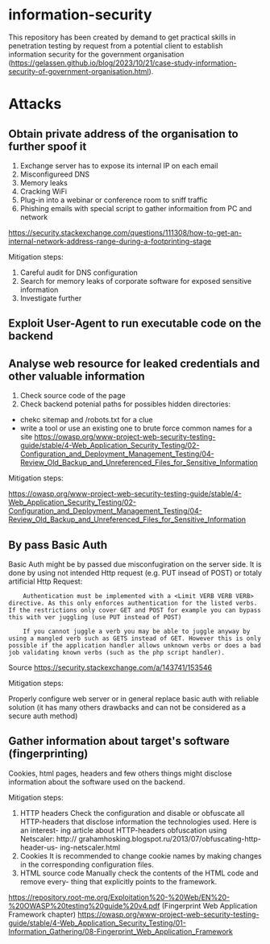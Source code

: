 # information-security
This repository has been created by demand to get practical skills in penetration testing by request from a potential client to establish information security for the government organisation (<a href="https://gelassen.github.io/blog/2023/10/21/case-study-information-security-of-government-organisation.html">https://gelassen.github.io/blog/2023/10/21/case-study-information-security-of-government-organisation.html</a>). 

# Attacks

## Obtain private address of the organisation to further spoof it
1. Exchange server has to expose its internal IP on each email
2. Misconfigureed DNS
3. Memory leaks
4. Cracking WiFi
5. Plug-in into a webinar or conference room to sniff traffic
6. Phishing emails with special script to gather informaition from PC and network

<a href="https://security.stackexchange.com/questions/111308/how-to-get-an-internal-network-address-range-during-a-footprinting-stage">https://security.stackexchange.com/questions/111308/how-to-get-an-internal-network-address-range-during-a-footprinting-stage</a>

Mitigation steps:

1. Careful audit for DNS configuration 
2. Search for memory leaks of corporate software for exposed sensitive information
3. Investigate further

## Exploit User-Agent to run executable code on the backend

## Analyse web resource for leaked credentials and other valuable information 
1. Check source code of the page
2. Check backend potenial paths for possibles hidden directories:
  - chekc sitemap and /robots.txt for a clue
  - write a tool or use an existing one to brute force common names for a site
https://owasp.org/www-project-web-security-testing-guide/stable/4-Web_Application_Security_Testing/02-Configuration_and_Deployment_Management_Testing/04-Review_Old_Backup_and_Unreferenced_Files_for_Sensitive_Information

Mitigation steps:

https://owasp.org/www-project-web-security-testing-guide/stable/4-Web_Application_Security_Testing/02-Configuration_and_Deployment_Management_Testing/04-Review_Old_Backup_and_Unreferenced_Files_for_Sensitive_Information

## By pass Basic Auth
Basic Auth might be by passed due misconfugiration on the server side. It is done by using not intended Http request (e.g. PUT insead of POST) or totaly artificial Http Request: 
```
    Authentication must be implemented with a <Limit VERB VERB VERB> directive. As this only enforces authentication for the listed verbs. If the restrictions only cover GET and POST for example you can bypass this with ver juggling (use PUT instead of POST)

    If you cannot juggle a verb you may be able to juggle anyway by using a mangled verb such as GETS instead of GET. However this is only possible if the application handler allows unknown verbs or does a bad job validating known verbs (such as the php script handler).
```
Source https://security.stackexchange.com/a/143741/153546

Mitigation steps: 

Properly configure web server or in general replace basic auth with reliable solution (it has many others drawbacks and can not be considered as a secure auth method)

## Gather information about target's software (fingerprinting)
Cookies, html pages, headers and few others things might disclose information about the software used on the backend. 

Mitigation steps: 

1. HTTP headers
  Check the configuration and disable or obfuscate all HTTP-headers
  that disclose information the technologies used. Here is an interest-
  ing article about HTTP-headers obfuscation using Netscaler: http://
  grahamhosking.blogspot.ru/2013/07/obfuscating-http-header-us-
  ing-netscaler.html
2. Cookies
  It is recommended to change cookie names by making changes in the
  corresponding configuration files.
3. HTML source code
  Manually check the contents of the HTML code and remove every-
  thing that explicitly points to the framework.

https://repository.root-me.org/Exploitation%20-%20Web/EN%20-%20OWASP%20testing%20guide%20v4.pdf (Fingerprint Web Application Framework chapter)
https://owasp.org/www-project-web-security-testing-guide/stable/4-Web_Application_Security_Testing/01-Information_Gathering/08-Fingerprint_Web_Application_Framework
